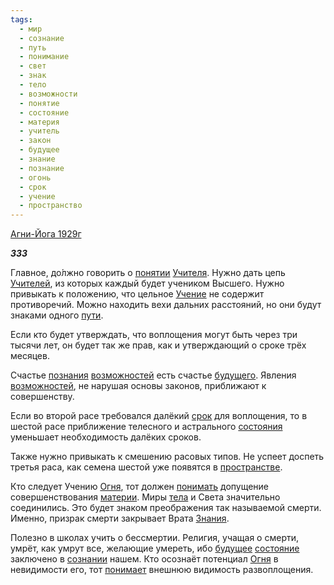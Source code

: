 ```yaml
---
tags:
  - мир
  - сознание
  - путь
  - понимание
  - свет
  - знак
  - тело
  - возможности
  - понятие
  - состояние
  - материя
  - учитель
  - закон
  - будущее
  - знание
  - познание
  - огонь
  - срок
  - учение
  - пространство
---
```

[Агни-Йога 1929г](https://127.0.0.1:4002/agni/1929)

___333___

Главное, до́лжно говорить о [понятии](../../../tags/#понятие) [Учителя](../../../tags/#учитель). Нужно дать цепь [Учителей](../../../tags/#учитель), из которых каждый будет учеником Высшего. Нужно привыкать к положению, что цельное [Учение](../../../tags/#учение) не содержит противоречий. Можно находить вехи дальних расстояний, но они будут знаками одного [пути](../../../tags/#путь).   

Если кто будет утверждать, что воплощения могут быть через три тысячи лет, он будет так же прав, как и утверждающий о сроке трёх месяцев.   

Счастье [познания](../../../tags/#познание) [возможностей](../../../tags/#возможности) есть счастье [будущего](../../../tags/#[будущее](../../../tags/#будущее)). Явления [возможностей](../../../tags/#возможности), не нарушая основы законов, приближают к совершенству.   

Если во второй расе требовался далёкий [срок](../../../tags/#срок) для воплощения, то в шестой расе приближение телесного и астрального [состояния](../../../tags/#[состояние](../../../tags/#состояние)) уменьшает необходимость далёких сроков.   

Также нужно привыкать к смешению расовых типов. Не успеет доспеть третья раса, как семена шестой уже появятся в [пространстве](../../../tags/#пространство).   

Кто следует Учению [Огня](../../../tags/#огонь), тот должен [понимать](../../../tags/#понимание) допущение совершенствования [материи](../../../tags/#материя). Миры [тела](../../../tags/#тело) и Света значительно соединились. Это будет знаком преображения так называемой смерти. Именно, призрак смерти закрывает Врата [Знания](../../../tags/#[знание](../../../tags/#знание)).   

Полезно в школах учить о бессмертии. Религия, учащая о смерти, умрёт, как умрут все, желающие умереть, ибо [будущее](../../../tags/#будущее) [состояние](../../../tags/#состояние) заключено в [сознании](../../../tags/#сознание) нашем. Кто осознаёт потенциал [Огня](../../../tags/#огонь) в невидимости его, тот [понимает](../../../tags/#понимание) внешнюю видимость развоплощения.